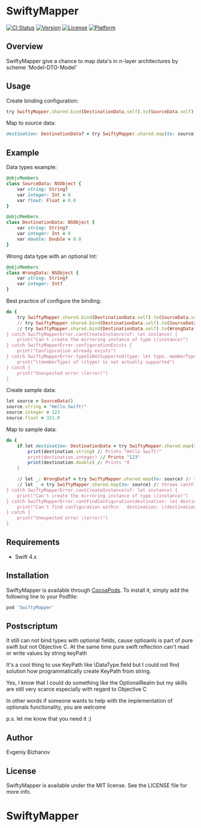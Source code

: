 # SwiftyMapper

[![CI Status](http://img.shields.io/travis/evgeniy-bizhanov/SwiftyMapper.svg?style=flat)](https://travis-ci.org/evgeniy-bizhanov/SwiftyMapper)
[![Version](https://img.shields.io/cocoapods/v/SwiftyMapper.svg?style=flat)](http://cocoapods.org/pods/SwiftyMapper)
[![License](https://img.shields.io/cocoapods/l/SwiftyMapper.svg?style=flat)](http://cocoapods.org/pods/SwiftyMapper)
[![Platform](https://img.shields.io/cocoapods/p/SwiftyMapper.svg?style=flat)](http://cocoapods.org/pods/SwiftyMapper)

## Overview
SwiftyMapper give a chance to map data's in n-layer architectures by scheme 'Model-DTO-Model'

## Usage

Create binding configuration:
```ruby
try SwiftyMapper.shared.bind(DestinationData.self).to(SourceData.self)
```

Map to source data:
```ruby
destination: DestinationData? = try SwiftyMapper.shared.map(to: source)
```

## Example

Data types example:
```ruby
@objcMembers
class SourceData: NSObject {
    var string: String?
    var integer: Int = 0
    var float: Float = 0.0
}
```

```ruby
@objcMembers
class DestinationData: NSObject {
    var string: String?
    var integer: Int = 0
    var double: Double = 0.0
}
```

Wrong data type with an optional Int:
```ruby
@objcMembers
class WrongData: NSObject {
    var string: String?
    var integer: Int?
}
```

Best practice of configure the binding:
```ruby
do {
    try SwiftyMapper.shared.bind(DestinationData.self).to(SourceData.self)
    // try SwiftyMapper.shared.bind(DestinationData.self).to(SourceData.self) // throws configurationExists
    // try SwiftyMapper.shared.bind(DestinationData.self).to(WrongData.self) // throws typeIsNotSupported
} catch SwiftyMapperError.cantCreateInstance(of: let instance) {
    print("Can't create the mirroring instance of type \(instance)")
} catch SwiftyMapperError.configurationExists {
    print("Configuration already exists")
} catch SwiftyMapperError.typeIsNotSupported(type: let type, memberType: let memberType) {
    print("\(memberType) of \(type) is not actually supported")
} catch {
    print("Unexpected error \(error)")
}
```

Create sample data:
```ruby
let source = SourceData()
source.string = "Hello Swift!"
source.integer = 123
source.float = 321.0
```

Map to sample data:
```ruby
do {
    if let destination: DestinationData = try SwiftyMapper.shared.map(to: source) {
        print(destination.string) // Prints "Hello Swift!"
        print(destination.integer) // Prints "123"
        print(destination.double) // Prints "0
    }

    // let _: WrongData? = try SwiftyMapper.shared.map(to: source) // throws cantFindConfiguration
    // let _ = try SwiftyMapper.shared.map(to: source) // throws cantFindConfiguration
} catch SwiftyMapperError.cantCreateInstance(of: let instance) {
    print("Can't create the mirroring instance of type \(instance)")
} catch SwiftyMapperError.cantFindConfiguration(destination: let destinationType, source: let sourceType) {
    print("Can't find configuration with\n   destination: \(destinationType)\n   source:      \(sourceType)")
} catch {
    print("Unexpected error \(error)")
}
```

## Requirements
- Swift 4.x

## Installation

SwiftyMapper is available through [CocoaPods](http://cocoapods.org). To install
it, simply add the following line to your Podfile:

```ruby
pod 'SwiftyMapper'
```

## Postscriptum

It still can not bind types with optional fields, cause optioanls is part of pure swift but not Objective C.
At the same time pure swift reflection can't read or write values by string keyPath

It's a cool thing to use KeyPath like \DataType.field but I could not find solution how programmatically create KeyPath from string.

Yes, I know that I could do something like the OptionalRealm but my skills are still very scarce especially with regard to Objective C

In other words if someone wants to help with the implementation of optionals functionality, you are welcome

p.s. let me know that you need it :)

## Author

Evgeniy Bizhanov

## License

SwiftyMapper is available under the MIT license. See the LICENSE file for more info.
# SwiftyMapper
